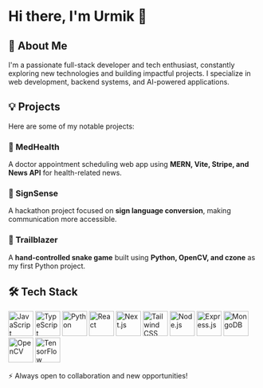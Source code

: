 # Hi there, I'm Urmik 👋

## 🚀 About Me
I'm a passionate full-stack developer and tech enthusiast, constantly exploring new technologies and building impactful projects. I specialize in web development, backend systems, and AI-powered applications.

## 💡 Projects
Here are some of my notable projects:

### 🔹 MedHealth
A doctor appointment scheduling web app using **MERN, Vite, Stripe, and News API** for health-related news.

### 🔹 SignSense
A hackathon project focused on **sign language conversion**, making communication more accessible.

### 🔹 Trailblazer
A **hand-controlled snake game** built using **Python, OpenCV, and czone** as my first Python project.

## 🛠️ Tech Stack
<p align="left">
  <img src="https://cdn.jsdelivr.net/gh/devicons/devicon/icons/javascript/javascript-original.svg" width="50" height="50" alt="JavaScript"/>
  <img src="https://cdn.jsdelivr.net/gh/devicons/devicon/icons/typescript/typescript-original.svg" width="50" height="50" alt="TypeScript"/>
  <img src="https://cdn.jsdelivr.net/gh/devicons/devicon/icons/python/python-original.svg" width="50" height="50" alt="Python"/>
  <img src="https://cdn.jsdelivr.net/gh/devicons/devicon/icons/react/react-original.svg" width="50" height="50" alt="React"/>
  <img src="https://cdn.jsdelivr.net/gh/devicons/devicon/icons/nextjs/nextjs-original.svg" width="50" height="50" alt="Next.js"/>
  <img src="https://cdn.jsdelivr.net/gh/devicons/devicon/icons/tailwindcss/tailwindcss-original.svg" width="50" height="50" alt="Tailwind CSS"/>
  <img src="https://cdn.jsdelivr.net/gh/devicons/devicon/icons/nodejs/nodejs-original.svg" width="50" height="50" alt="Node.js"/>
  <img src="https://cdn.jsdelivr.net/gh/devicons/devicon/icons/express/express-original.svg" width="50" height="50" alt="Express.js"/>
  <img src="https://cdn.jsdelivr.net/gh/devicons/devicon/icons/mongodb/mongodb-original.svg" width="50" height="50" alt="MongoDB"/>
  <img src="https://cdn.jsdelivr.net/gh/devicons/devicon/icons/opencv/opencv-original.svg" width="50" height="50" alt="OpenCV"/>
  <img src="https://upload.wikimedia.org/wikipedia/commons/2/2d/Tensorflow_logo.svg" width="50" height="50" alt="TensorFlow"/>
</p>


⚡ Always open to collaboration and new opportunities!

<!--
**DevUrmik/DevUrmik** is a ✨ _special_ ✨ repository because its `README.md` (this file) appears on your GitHub profile.

Here are some ideas to get you started:

- 🔭 I’m currently working on ...
- 🌱 I’m currently learning ...
- 👯 I’m looking to collaborate on ...
- 🤔 I’m looking for help with ...
- 💬 Ask me about ...
- 📫 How to reach me: ...
- 😄 Pronouns: ...
- ⚡ Fun fact: ...
-->
